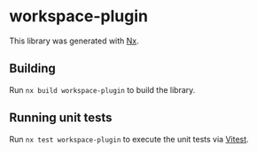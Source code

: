 # workspace-plugin

This library was generated with [Nx](https://nx.dev).

## Building

Run `nx build workspace-plugin` to build the library.

## Running unit tests

Run `nx test workspace-plugin` to execute the unit tests via [Vitest](https://vitest.dev/).
